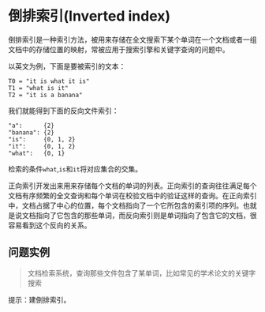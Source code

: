 # 倒排索引(Inverted index)

倒排索引是一种索引方法，被用来存储在全文搜索下某个单词在一个文档或者一组文档中的存储位置的映射，常被应用于搜索引擎和关键字查询的问题中。

以英文为例，下面是要被索引的文本：

    T0 = "it is what it is"  
    T1 = "what is it"  
    T2 = "it is a banana"  

我们就能得到下面的反向文件索引：

    "a":      {2}
    "banana": {2}
    "is":     {0, 1, 2}
    "it":     {0, 1, 2}
    "what":   {0, 1}

检索的条件`what`,`is`和`it`将对应集合的交集。

正向索引开发出来用来存储每个文档的单词的列表。正向索引的查询往往满足每个文档有序频繁的全文查询和每个单词在校验文档中的验证这样的查询。在正向索引中，文档占据了中心的位置，每个文档指向了一个它所包含的索引项的序列。也就是说文档指向了它包含的那些单词，而反向索引则是单词指向了包含它的文档，很容易看到这个反向的关系。

## 问题实例

> 文档检索系统，查询那些文件包含了某单词，比如常见的学术论文的关键字搜索

提示：建倒排索引。